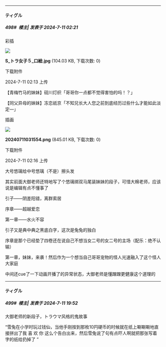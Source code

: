 ﻿
*****

####  ティグル  
##### 498#         楼主| 发表于 2024-7-11 02:21

彩插

<img src="https://img.saraba1st.com/forum/202407/11/021346dcyyyg3yvjdy6gcl.jpg" referrerpolicy="no-referrer">

<strong>S_トラ女子５_口絵.jpg</strong> (104.03 KB, 下载次数: 0)

下载附件

2024-7-11 02:13 上传

【青梅竹马的妹妹】砚川灯织「哥哥你一点都不觉得害怕的吗！？」

【同父异母的妹妹】冻恋祇京「不知兄长大人您之前到底经历过些什么才能如此淡定—」

插画

<img src="https://img.saraba1st.com/forum/202407/11/021614orjzw1fnzwccnrwt.png" referrerpolicy="no-referrer">

<strong>20240711031554.png</strong> (845.01 KB, 下载次数: 0)

下载附件

2024-7-11 02:16 上传

大号悠璃给中号悠璃（不是）擦头发

其实前面大御老师还特地写了个悠璃绑双马尾装妹妹的段子，可惜大棉老师，应该说是编辑有点不懂事了

引子——阴差阳错，离群索居

序章——超越爱恋

第一章——水火不容

引子又是典中典之黑底白字，这次是兔兔的独白

序章是那个已经垫了四卷还在说自己不想当女二号的女二号的主场（配乐：绝不认输）

第一章，妹妹，来袭！然后作为一个想当自己哥哥宠物的怪人光速融入了这个怪人大家庭

中间还cue了一下动画开播了的异常状态，大御老师是懂蹭蹭更健康这个道理的


*****

####  ティグル  
##### 499#         楼主| 发表于 2024-7-11 19:52

大御老师的新段子，トラウマ风格的鬼故事

“雪兔在小学时玩过钱仙，当他手刚按到那枚10円硬币的时候就在纸上唰唰唰地直接拼出了我 喜 欢 你 这么个告白出来，然后雪兔说了句有点吓人啊就把那张写着字的纸给扔掉了 ”

